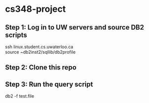 # cs348-project

## Step 1: Log in to UW servers and source DB2 scripts
ssh linux.student.cs.uwaterloo.ca <br>
source ~db2inst2/sqllib/db2profile

## Step 2: Clone this repo

## Step 3: Run the query script
db2 -f test.file
